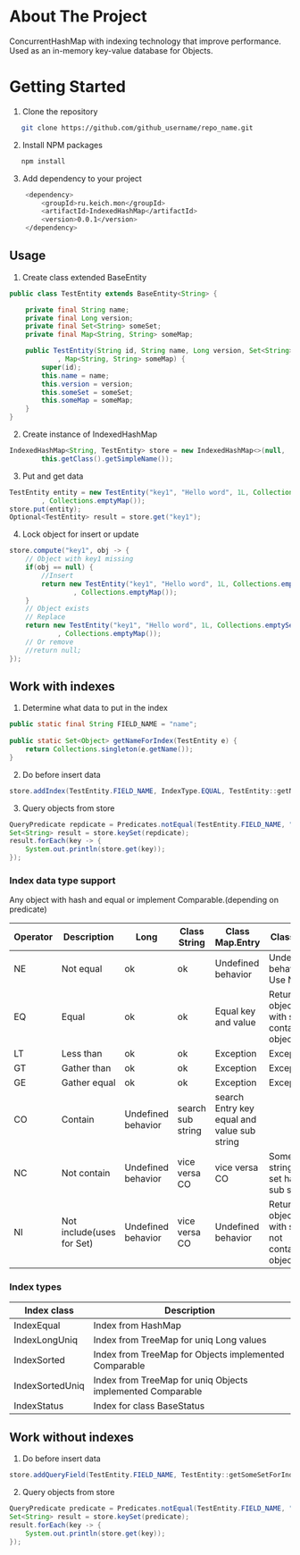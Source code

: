 
# About The Project
ConcurrentHashMap with indexing technology that improve performance. 
Used as an in-memory key-value database for Objects.

# Getting Started

1. Clone the repository

```sh
   git clone https://github.com/github_username/repo_name.git
```
2. Install NPM packages

```sh
   npm install
```

3. Add dependency to your project

```sh
  	<dependency>
  		<groupId>ru.keich.mon</groupId>
  		<artifactId>IndexedHashMap</artifactId>
  		<version>0.0.1</version>
  	</dependency>
```

## Usage 

1. Create class extended BaseEntity

```java
public class TestEntity extends BaseEntity<String> {

	private final String name;
	private final Long version;
	private final Set<String> someSet;
	private final Map<String, String> someMap;

	public TestEntity(String id, String name, Long version, Set<String> someSet
			, Map<String, String> someMap) {
		super(id);
		this.name = name;
		this.version = version;
		this.someSet = someSet;
		this.someMap = someMap;
	}
}
```

2. Create instance of IndexedHashMap

```java
IndexedHashMap<String, TestEntity> store = new IndexedHashMap<>(null,
		this.getClass().getSimpleName());
```

3. Put and get data

```java
TestEntity entity = new TestEntity("key1", "Hello word", 1L, Collections.emptySet()
		, Collections.emptyMap());
store.put(entity);
Optional<TestEntity> result = store.get("key1");
```

4. Lock object for insert or update

```java
store.compute("key1", obj -> {
	// Object with key1 missing
	if(obj == null) {
		//Insert
		return new TestEntity("key1", "Hello word", 1L, Collections.emptySet()
				, Collections.emptyMap());
	}
	// Object exists
	// Replace
	return new TestEntity("key1", "Hello word", 1L, Collections.emptySet()
			, Collections.emptyMap());
	// Or remove
	//return null;
});
```

## Work with indexes

1. Determine what data to put in the index 

```java
public static final String FIELD_NAME = "name";
      
public static Set<Object> getNameForIndex(TestEntity e) {
	return Collections.singleton(e.getName());
}       
```
2. Do before insert data

```java
store.addIndex(TestEntity.FIELD_NAME, IndexType.EQUAL, TestEntity::getNameForIndex);
```

3. Query objects from store

```java
QueryPredicate repdicate = Predicates.notEqual(TestEntity.FIELD_NAME, "Hello world");
Set<String> result = store.keySet(repdicate);
result.forEach(key -> {
	System.out.println(store.get(key));
});
```

### Index data type support

Any object with hash and equal or implement Comparable.(depending on predicate)

| Operator | Description  | Long | Class String  | Class Map.Entry | Class Set               |
| -------- | ------------ | -----| ------------- | --------------- | ----------------------- |
| NE       | Not equal    | ok   | ok            | Undefined behavior | Undefined behavior. Use NI |
| EQ       | Equal        | ok   | ok            | Equal key and value | Return object with set contains object  |
| LT       | Less than    | ok   | ok            | Exception   | Exception  |
| GT       | Gather than  | ok   | ok            | Exception   | Exception  |
| GE       | Gather equal | ok   | ok            | Exception   | Exception  |
| CO       | Contain      | Undefined behavior | search sub string | search Entry key equal and value sub string  |
| NC       | Not contain  | Undefined behavior  | vice versa CO |  vice versa CO  | Some string in set has sub string |
| NI       | Not include(uses for Set)  | Undefined behavior  |    vice versa CO   |   Undefined behavior  |  Return object with set not contains object |


### Index types

| Index class    | Description             |
| -------------- | ----------------------- |
| IndexEqual     | Index from HashMap      |
| IndexLongUniq  | Index from TreeMap for uniq Long values |
| IndexSorted    | Index from TreeMap for Objects implemented Comparable |
| IndexSortedUniq | Index from TreeMap for uniq Objects implemented Comparable |
| IndexStatus | Index for class BaseStatus |

## Work without indexes

1. Do before insert data

```java
store.addQueryField(TestEntity.FIELD_NAME, TestEntity::getSomeSetForIndex);
```
2. Query objects from store

```java
QueryPredicate predicate = Predicates.notEqual(TestEntity.FIELD_NAME, "Hello world");
Set<String> result = store.keySet(predicate);
result.forEach(key -> {
	System.out.println(store.get(key));
});
```




